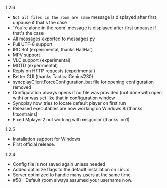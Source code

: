 1.2.6

*  `Not all files in the room are same` message is displayed after first unpause if that's the case
*  `You're alone in the room' message is displayed after first unpause if that's the case
*  All messages exported to messages.py 
*  Full UTF-8 support
*  IRC Bot (experimental, thanks HarHar)
*  MPV support
*  VLC support (experimental)
*  MOTD (experimental)
*  Reply on HTTP requests (experimental)
*  Better GUI (thanks TacticalGenius230)
*  syncplayClientForceConfiguration.bat file for opening configuration removed
*  Configuration always opens if no file was provided (not done with open with) or was set like that in configuration window
*  Syncplay now tries to locate default player on first run
*  Released executables are now working on Windows 8 (thanks titsontrains)
*  Fixed Mplayer2 not working with msgcolor (thanks ion1)

1.2.5

*  Installation support for Windows
*  First official release.

1.2.4

*  Config file is not saved again unless needed
*  Added optimize flags to the default installation on Linux
*  Server optimized to handle many users at the same time
*  #58 - Default room always assumed your username now. 


